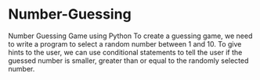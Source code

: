 # Number-Guessing
Number Guessing Game using Python  To create a guessing game, we need to write a program to select a random number between 1 and 10. To give hints to the user, we can use conditional statements to tell the user if the guessed number is smaller, greater than or equal to the randomly selected number.  
